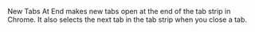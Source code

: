 New Tabs At End makes new tabs open at the end of the tab strip in Chrome. It also selects the next tab in the tab strip when you close a tab.
